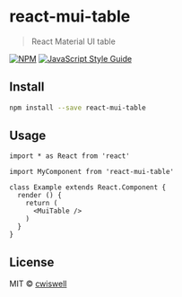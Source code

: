 # react-mui-table

> React Material UI table

[![NPM](https://img.shields.io/npm/v/react-mui-table.svg)](https://www.npmjs.com/package/react-mui-table) [![JavaScript Style Guide](https://img.shields.io/badge/code_style-standard-brightgreen.svg)](https://standardjs.com)

## Install

```bash
npm install --save react-mui-table
```

## Usage

```tsx
import * as React from 'react'

import MyComponent from 'react-mui-table'

class Example extends React.Component {
  render () {
    return (
      <MuiTable />
    )
  }
}
```

## License

MIT © [cwiswell](https://github.com/cwiswell)
